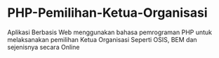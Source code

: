 # PHP-Pemilihan-Ketua-Organisasi
Aplikasi Berbasis Web menggunakan bahasa pemrograman PHP untuk melaksanakan pemilihan Ketua Organisasi Seperti OSIS, BEM dan sejenisnya secara Online
